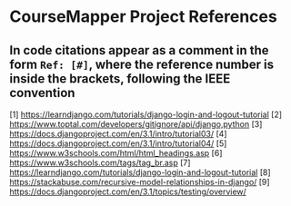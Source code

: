 # CourseMapper Project References

## In code citations appear as a comment in the form `Ref: [#]`, where the reference number is inside the brackets, following the IEEE convention

[1] <https://learndjango.com/tutorials/django-login-and-logout-tutorial>
[2] <https://www.toptal.com/developers/gitignore/api/django,python>
[3] <https://docs.djangoproject.com/en/3.1/intro/tutorial03/>
[4] <https://docs.djangoproject.com/en/3.1/intro/tutorial04/>
[5] <https://www.w3schools.com/html/html_headings.asp>
[6] <https://www.w3schools.com/tags/tag_br.asp>
[7] <https://learndjango.com/tutorials/django-login-and-logout-tutorial>
[8] <https://stackabuse.com/recursive-model-relationships-in-django/>
[9] <https://docs.djangoproject.com/en/3.1/topics/testing/overview/>
